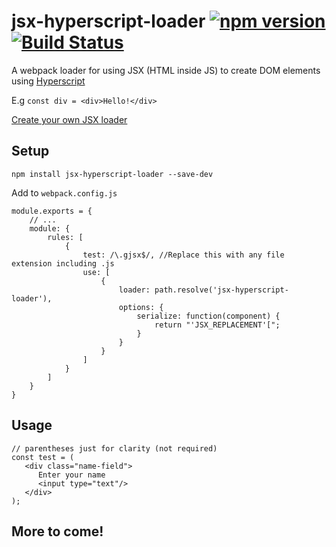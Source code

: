 # jsx-hyperscript-loader [![npm version](https://badge.fury.io/js/jsx-hyperscript-loader.svg)](https://badge.fury.io/js/jsx-hyperscript-loader) [![Build Status](https://travis-ci.org/nik-m2/jsx-hyperscript-loader.svg?branch=master)](https://travis-ci.org/nik-m2/jsx-hyperscript-loader)

A webpack loader for using JSX (HTML inside JS) to create DOM elements using [Hyperscript](https://www.npmjs.com/package/hyperscript)

E.g `const div = <div>Hello!</div>`

[Create your own JSX loader](https://github.com/nik-m2/generic-jsx-loader)

## Setup

`npm install jsx-hyperscript-loader --save-dev`

Add to `webpack.config.js`
```
module.exports = {
    // ...
    module: {
        rules: [
            {
                test: /\.gjsx$/, //Replace this with any file extension including .js
                use: [
                    {
                        loader: path.resolve('jsx-hyperscript-loader'),
                        options: {
                            serialize: function(component) {
                                return "'JSX_REPLACEMENT'[";
                            }
                        }
                    }
                ]
            }
        ]
    }
}
```

## Usage

```
// parentheses just for clarity (not required) 
const test = (
   <div class="name-field">
      Enter your name
      <input type="text"/>
   </div>
);
```

## More to come!

